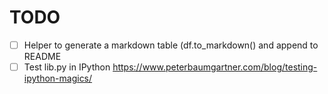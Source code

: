 # TODO

- [ ] Helper to generate a markdown table (df.to_markdown() and append to README
- [ ] Test lib.py in IPython https://www.peterbaumgartner.com/blog/testing-ipython-magics/
